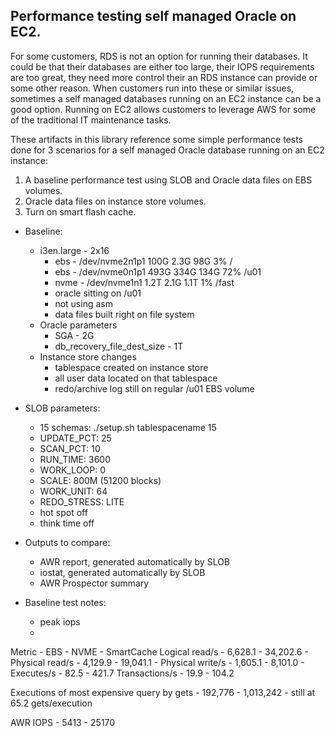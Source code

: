## Performance testing self managed Oracle on EC2.
For some customers, RDS is not an option for running their databases. It could be that their databases are either too large, their IOPS requirements are too great, they need more control their an RDS instance can provide or some other reason. When customers run into these or similar issues, sometimes a self managed databases running on an EC2 instance can be a good option. Running on EC2 allows customers to leverage AWS for some of the traditional IT maintenance tasks.

These artifacts in this library reference some simple performance tests done for 3 scenarios for a self managed Oracle database running on an EC2 instance:
1. A baseline performance test using SLOB and Oracle data files on EBS volumes.
2. Oracle data files on instance store volumes.
3. Turn on smart flash cache.

- Baseline:
  - i3en.large - 2x16
    - ebs - /dev/nvme2n1p1  100G  2.3G   98G   3% /
    - ebs - /dev/nvme0n1p1  493G  334G  134G  72% /u01
    - nvme - /dev/nvme1n1    1.2T  2.1G  1.1T   1% /fast
    - oracle sitting on /u01
    - not using asm
    - data files built right on file system
  - Oracle parameters
    - SGA - 2G
    - db_recovery_file_dest_size - 1T
  - Instance store changes
    - tablespace created on instance store
    - all user data located on that tablespace
    - redo/archive log still on regular /u01 EBS volume
- SLOB parameters:
  - 15 schemas: ./setup.sh tablespacename 15
  - UPDATE_PCT: 25
  - SCAN_PCT: 10
  - RUN_TIME: 3600
  - WORK_LOOP: 0
  - SCALE: 800M (51200 blocks)
  - WORK_UNIT: 64
  - REDO_STRESS: LITE
  - hot spot off
  - think time off

- Outputs to compare:
  - AWR report, generated automatically by SLOB
  - iostat, generated automatically by SLOB
  - AWR Prospector summary

- Baseline test notes:
  - peak iops
  - 
Metric           -   EBS    -  NVME    - SmartCache
Logical read/s   - 6,628.1  - 34,202.6 - 
Physical read/s  - 4,129.9  - 19,041.1 - 
Physical write/s - 1,605.1  - 8,101.0 - 
Executes/s       - 82.5     - 421.7
Transactions/s   - 19.9     - 104.2

Executions of most expensive query by gets - 192,776 - 1,013,242 - 
still at 65.2 gets/execution

AWR IOPS - 5413 - 25170



